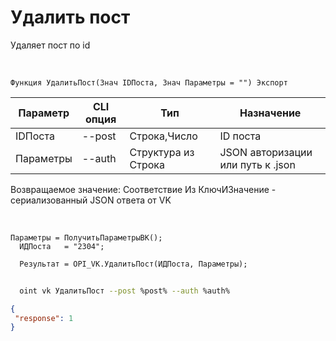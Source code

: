 ﻿---
sidebar_position: 3
---

# Удалить пост
 Удаляет пост по id


<br/>


`Функция УдалитьПост(Знач IDПоста, Знач Параметры = "") Экспорт`

  | Параметр | CLI опция | Тип | Назначение |
  |-|-|-|-|
  | IDПоста | --post | Строка,Число | ID поста |
  | Параметры | --auth | Структура из Строка | JSON авторизации или путь к .json |

  
  Возвращаемое значение:   Соответствие Из КлючИЗначение - сериализованный JSON ответа от VK

<br/>




```bsl title="Пример кода"
Параметры = ПолучитьПараметрыВК();
  ИДПоста   = "2304";
  
  Результат = OPI_VK.УдалитьПост(ИДПоста, Параметры);
```
	


```sh title="Пример команды CLI"
    
  oint vk УдалитьПост --post %post% --auth %auth%

```

```json title="Результат"
{
 "response": 1
}
```
